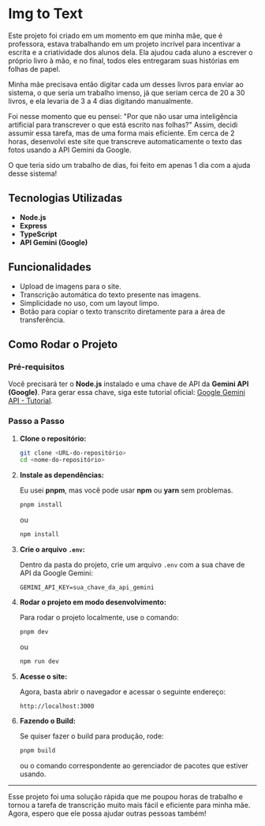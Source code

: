 # Img to Text

Este projeto foi criado em um momento em que minha mãe, que é professora, estava trabalhando em um projeto incrível para incentivar a escrita e a criatividade dos alunos dela. Ela ajudou cada aluno a escrever o próprio livro à mão, e no final, todos eles entregaram suas histórias em folhas de papel. 

Minha mãe precisava então digitar cada um desses livros para enviar ao sistema, o que seria um trabalho imenso, já que seriam cerca de 20 a 30 livros, e ela levaria de 3 a 4 dias digitando manualmente.

Foi nesse momento que eu pensei: "Por que não usar uma inteligência artificial para transcrever o que está escrito nas folhas?" Assim, decidi assumir essa tarefa, mas de uma forma mais eficiente. Em cerca de 2 horas, desenvolvi este site que transcreve automaticamente o texto das fotos usando a API Gemini da Google.

O que teria sido um trabalho de dias, foi feito em apenas 1 dia com a ajuda desse sistema!

## Tecnologias Utilizadas

- **Node.js**
- **Express**
- **TypeScript**
- **API Gemini (Google)**

## Funcionalidades

- Upload de imagens para o site.
- Transcrição automática do texto presente nas imagens.
- Simplicidade no uso, com um layout limpo.
- Botão para copiar o texto transcrito diretamente para a área de transferência.

## Como Rodar o Projeto

### Pré-requisitos

Você precisará ter o **Node.js** instalado e uma chave de API da **Gemini API (Google)**. Para gerar essa chave, siga este tutorial oficial: [Google Gemini API - Tutorial](https://ai.google.dev/gemini-api/docs/get-started/tutorial?hl=pt-br&lang=node).

### Passo a Passo

1. **Clone o repositório:**

   ```bash
   git clone <URL-do-repositório>
   cd <nome-do-repositório>
   ```

2. **Instale as dependências:**

   Eu usei **pnpm**, mas você pode usar **npm** ou **yarn** sem problemas.

   ```bash
   pnpm install
   ```

   ou

   ```bash
   npm install
   ```

3. **Crie o arquivo `.env`:**

   Dentro da pasta do projeto, crie um arquivo `.env` com a sua chave de API da Google Gemini:

   ```
   GEMINI_API_KEY=sua_chave_da_api_gemini
   ```

4. **Rodar o projeto em modo desenvolvimento:**

   Para rodar o projeto localmente, use o comando:

   ```bash
   pnpm dev
   ```

   ou

   ```bash
   npm run dev
   ```

5. **Acesse o site:**

   Agora, basta abrir o navegador e acessar o seguinte endereço:

   ```
   http://localhost:3000
   ```

6. **Fazendo o Build:**

   Se quiser fazer o build para produção, rode:

   ```bash
   pnpm build
   ```

   ou o comando correspondente ao gerenciador de pacotes que estiver usando.

---

Esse projeto foi uma solução rápida que me poupou horas de trabalho e tornou a tarefa de transcrição muito mais fácil e eficiente para minha mãe. Agora, espero que ele possa ajudar outras pessoas também!

